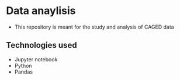 # Data anaylisis
- This repository is meant for the study and analysis of CAGED data

## Technologies used
- Jupyter notebook
- Python
- Pandas